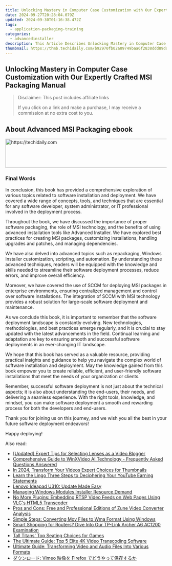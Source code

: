 ```yaml
---
title: Unlocking Mastery in Computer Case Customization with Our Expertly Crafted MSI Packaging Manual
date: 2024-09-27T20:28:04.079Z
updated: 2024-09-30T01:16:38.472Z
tags:
  - application-packaging-training
categories:
  - advancedinstaller
description: This Article Describes Unlocking Mastery in Computer Case Customization with Our Expertly Crafted MSI Packaging Manual
thumbnail: https://thmb.techidaily.com/b92970fb02a09749baa6f2838ddd89dd174bd2bb3f33370dc3c96100a7eda776.jpg
---
```


## Unlocking Mastery in Computer Case Customization with Our Expertly Crafted MSI Packaging Manual

>  Disclaimer: This post includes affiliate links
>
>  If you click on a link and make a purchase, I may receive a commission at no extra cost to you.
>

## About Advanced MSI Packaging ebook

<!-- affiliate ads begin -->
<a href="https://laganoo.pxf.io/c/5597632/1484939/16446" target="_top" id="1484939">
  <img src="//a.impactradius-go.com/display-ad/16446-1484939" border="0" alt="https://techidaily.com" width="728" height="90"/>
</a>
<img height="0" width="0" src="https://laganoo.pxf.io/i/5597632/1484939/16446" style="position:absolute;visibility:hidden;" border="0" />
<!-- affiliate ads end -->

### Final Words

In conclusion, this book has provided a comprehensive exploration of various topics related to software installation and deployment. We have covered a wide range of concepts, tools, and techniques that are essential for any software developer, system administrator, or IT professional involved in the deployment process.

Throughout the book, we have discussed the importance of proper software packaging, the role of MSI technology, and the benefits of using advanced installation tools like Advanced Installer. We have explored best practices for creating MSI packages, customizing installations, handling upgrades and patches, and managing dependencies.

We have also delved into advanced topics such as repackaging, Windows Installer customization, scripting, and automation. By understanding these advanced techniques, readers will be equipped with the knowledge and skills needed to streamline their software deployment processes, reduce errors, and improve overall efficiency.

Moreover, we have covered the use of SCCM for deploying MSI packages in enterprise environments, ensuring centralized management and control over software installations. The integration of SCCM with MSI technology provides a robust solution for large-scale software deployment and maintenance.

As we conclude this book, it is important to remember that the software deployment landscape is constantly evolving. New technologies, methodologies, and best practices emerge regularly, and it is crucial to stay updated with the latest advancements in the field. Continual learning and adaptation are key to ensuring smooth and successful software deployments in an ever-changing IT landscape.

We hope that this book has served as a valuable resource, providing practical insights and guidance to help you navigate the complex world of software installation and deployment. May the knowledge gained from this book empower you to create reliable, efficient, and user-friendly software installations that meet the needs of your organization or clients.

Remember, successful software deployment is not just about the technical aspects; it is also about understanding the end-users, their needs, and delivering a seamless experience. With the right tools, knowledge, and mindset, you can make software deployment a smooth and rewarding process for both the developers and end-users.

Thank you for joining us on this journey, and we wish you all the best in your future software deployment endeavors!

Happy deploying!

<ins class="adsbygoogle"
     style="display:block"
     data-ad-format="autorelaxed"
     data-ad-client="ca-pub-7571918770474297"
     data-ad-slot="1223367746"></ins>

<ins class="adsbygoogle"
     style="display:block"
     data-ad-client="ca-pub-7571918770474297"
     data-ad-slot="8358498916"
     data-ad-format="auto"
     data-full-width-responsive="true"></ins>

<span class="atpl-alsoreadstyle">Also read:</span>
<div><ul>
<li><a href="https://facebook-video-footage.techidaily.com/updated-expert-tips-for-selecting-lenses-as-a-video-blogger/"><u>[Updated] Expert Tips for Selecting Lenses as a Video Blogger</u></a></li>
<li><a href="https://dvd-bd.techidaily.com/comprehensive-guide-to-winxvideo-ai-technology-frequently-asked-questions-answered/"><u>Comprehensive Guide to WinXVideo AI Technology - Frequently Asked Questions Answered</u></a></li>
<li><a href="https://youtube-stream.techidaily.com/in-2024-transform-your-videos-expert-choices-for-thumbnails/"><u>In 2024, Transform Your Videos Expert Choices for Thumbnails</u></a></li>
<li><a href="https://youtube-webster.techidaily.com/-the-lingo-three-steps-to-deciphering-your-youtube-earning-statements/"><u>Learn the Lingo Three Steps to Deciphering Your YouTube Earning Statements</u></a></li>
<li><a href="https://driver-install.techidaily.com/lenovo-ideapad-u310-update-made-easy/"><u>Lenovo Ideapad U310: Update Made Easy</u></a></li>
<li><a href="https://windows11.techidaily.com/managing-windows-modules-installer-resource-demand/"><u>Managing Windows Modules Installer Resource Demand</u></a></li>
<li><a href="https://win-updates.techidaily.com/no-more-plugins-embedding-rtsp-video-feeds-on-web-pages-using-vlcs-html5-transcoder/"><u>No More Plugins: Embedding RTSP Video Feeds on Web Pages Using VLC's HTML5 Transcoder</u></a></li>
<li><a href="https://win-updates.techidaily.com/pros-and-cons-free-and-professional-editions-of-zune-video-converter-analysis/"><u>Pros and Cons: Free and Professional Editions of Zune Video Converter Analysis</u></a></li>
<li><a href="https://win-updates.techidaily.com/simple-steps-converting-mov-files-to-wma-format-using-windows/"><u>Simple Steps: Converting Mov Files to Wma Format Using Windows</u></a></li>
<li><a href="https://buynow-reviews.techidaily.com/smart-shopping-for-routers-dive-into-our-tp-link-archer-a6-ac1200-examination/"><u>Smart Shopping for Routers? Dive Into Our TP-Link Archer A6 AC1200 Examination</u></a></li>
<li><a href="https://games-able.techidaily.com/tall-titans-top-seating-choices-for-games/"><u>Tall Titans' Top Seating Choices for Games</u></a></li>
<li><a href="https://win-updates.techidaily.com/the-ultimate-guide-top-5-elite-4k-video-transcoding-software/"><u>The Ultimate Guide: Top 5 Elite 4K Video Transcoding Software</u></a></li>
<li><a href="https://win-updates.techidaily.com/ultimate-guide-transforming-video-and-audio-files-into-various-formats/"><u>Ultimate Guide: Transforming Video and Audio Files Into Various Formats</u></a></li>
<li><a href="https://win-updates.techidaily.com/1726027350128-vimeo-firefox/"><u>ダウンロード: Vimeo 映像を Firefox でどうやって保存するか</u></a></li>
</ul></div>

